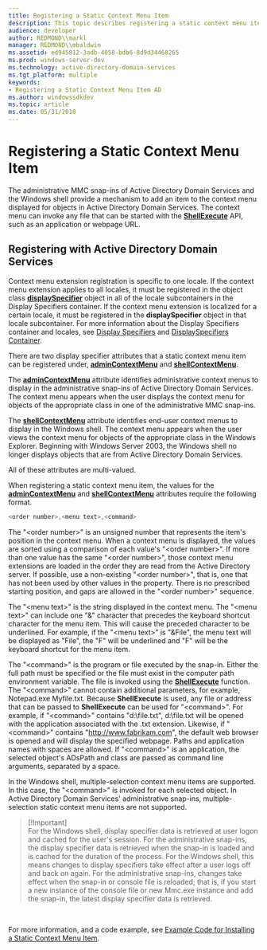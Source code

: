 ```yaml
---
title: Registering a Static Context Menu Item
description: This topic describes registering a static context menu item displayed for Active Directory objects.
audience: developer
author: REDMOND\\markl
manager: REDMOND\\mbaldwin
ms.assetid: ed945812-3adb-4058-bdb6-8d9d34468265
ms.prod: windows-server-dev
ms.technology: active-directory-domain-services
ms.tgt_platform: multiple
keywords:
- Registering a Static Context Menu Item AD
ms.author: windowssdkdev
ms.topic: article
ms.date: 05/31/2018
---
```


# Registering a Static Context Menu Item

The administrative MMC snap-ins of Active Directory Domain Services and the Windows shell provide a mechanism to add an item to the context menu displayed for objects in Active Directory Domain Services. The context menu can invoke any file that can be started with the [**ShellExecute**](https://msdn.microsoft.com/library/Bb762153(v=VS.85).aspx) API, such as an application or webpage URL.

## Registering with Active Directory Domain Services

Context menu extension registration is specific to one locale. If the context menu extension applies to all locales, it must be registered in the object class [**displaySpecifier**](https://msdn.microsoft.com/library/ms682163) object in all of the locale subcontainers in the Display Specifiers container. If the context menu extension is localized for a certain locale, it must be registered in the **displaySpecifier** object in that locale subcontainer. For more information about the Display Specifiers container and locales, see [Display Specifiers](display-specifiers.md) and [DisplaySpecifiers Container](displayspecifiers-container.md).

There are two display specifier attributes that a static context menu item can be registered under, [**adminContextMenu**](https://msdn.microsoft.com/library/ms675211) and [**shellContextMenu**](https://msdn.microsoft.com/library/ms679807).

The [**adminContextMenu**](https://msdn.microsoft.com/library/ms675211) attribute identifies administrative context menus to display in the administrative snap-ins of Active Directory Domain Services. The context menu appears when the user displays the context menu for objects of the appropriate class in one of the administrative MMC snap-ins.

The [**shellContextMenu**](https://msdn.microsoft.com/library/ms679807) attribute identifies end-user context menus to display in the Windows shell. The context menu appears when the user views the context menu for objects of the appropriate class in the Windows Explorer. Beginning with Windows Server 2003, the Windows shell no longer displays objects that are from Active Directory Domain Services.

All of these attributes are multi-valued.

When registering a static context menu item, the values for the [**adminContextMenu**](https://msdn.microsoft.com/library/ms675211) and [**shellContextMenu**](https://msdn.microsoft.com/library/ms679807) attributes require the following format.


```C++
<order number>,<menu text>,<command>
```



The "&lt;order number&gt;" is an unsigned number that represents the item's position in the context menu. When a context menu is displayed, the values are sorted using a comparison of each value's "&lt;order number&gt;". If more than one value has the same "&lt;order number&gt;", those context menu extensions are loaded in the order they are read from the Active Directory server. If possible, use a non-existing "&lt;order number&gt;", that is, one that has not been used by other values in the property. There is no prescribed starting position, and gaps are allowed in the "&lt;order number&gt;" sequence.

The "&lt;menu text&gt;" is the string displayed in the context menu. The "&lt;menu text&gt;" can include one "&" character that precedes the keyboard shortcut character for the menu item. This will cause the preceded character to be underlined. For example, if the "&lt;menu text&gt;" is "&File", the menu text will be displayed as "File", the "F" will be underlined and "F" will be the keyboard shortcut for the menu item.

The "&lt;command&gt;" is the program or file executed by the snap-in. Either the full path must be specified or the file must exist in the computer path environment variable. The file is invoked using the [**ShellExecute**](https://msdn.microsoft.com/library/Bb762153(v=VS.85).aspx) function. The "&lt;command&gt;" cannot contain additional parameters, for example, Notepad.exe Myfile.txt. Because **ShellExecute** is used, any file or address that can be passed to **ShellExecute** can be used for "&lt;command&gt;". For example, if "&lt;command&gt;" contains "d:\\file.txt", d:\\file.txt will be opened with the application associated with the .txt extension. Likewise, if "&lt;command&gt;" contains "http://www.fabrikam.com", the default web browser is opened and will display the specified webpage. Paths and application names with spaces are allowed. If "&lt;command&gt;" is an application, the selected object's ADsPath and class are passed as command line arguments, separated by a space.

In the Windows shell, multiple-selection context menu items are supported. In this case, the "&lt;command&gt;" is invoked for each selected object. In Active Directory Domain Services' administrative snap-ins, multiple-selection static context menu items are not supported.

> \[!Important\]  
> For the Windows shell, display specifier data is retrieved at user logon and cached for the user's session. For the administrative snap-ins, the display specifier data is retrieved when the snap-in is loaded and is cached for the duration of the process. For the Windows shell, this means changes to display specifiers take effect after a user logs off and back on again. For the administrative snap-ins, changes take effect when the snap-in or console file is reloaded; that is, if you start a new instance of the console file or new Mmc.exe instance and add the snap-in, the latest display specifier data is retrieved.

 

For more information, and a code example, see [Example Code for Installing a Static Context Menu Item](example-code-for-installing-a-static-context-menu-item.md).

 

 




